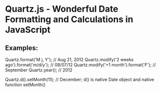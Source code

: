 Quartz.js - Wonderful Date Formatting and Calculations in JavaScript
====================================================================

Examples:
---------

Quartz.format('M j, Y');						// Aug 21, 2012
Quartz.modify('2 weeks ago').format('m/d/y');	// 08/07/12
Quartz.modify('+1 month').format('F');			// September
Quartz.year();									// 2012

Quartz.d().setMonth(11);						// December; d() is native Date object and native function setMonth()